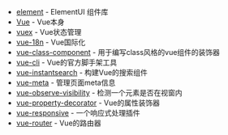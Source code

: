 
- [element](https://github.com/ElemeFE/element) - ElementUI 组件库
- [Vue](https://github.com/vuejs/vue) - Vue本身
- [vuex](https://github.com/vuejs/vuex) - Vue状态管理
- [vue-18n](https://github.com/kazupon/vue-i18n) - Vue国际化
- [vue-class-component](https://github.com/vuejs/vue-class-component) - 用于编写class风格的vue组件的装饰器
- [vue-cli](https://github.com/vuejs/vue-cli) - Vue的官方脚手架工具
- [vue-instantsearch](https://github.com/algolia/vue-instantsearch) - 构建Vue的搜索组件
- [vue-meta](https://github.com/nuxt/vue-meta) - 管理页面meta信息
- [vue-observe-visibility](https://github.com/Akryum/vue-observe-visibility) - 检测一个元素是否在视窗内
- [vue-property-decorator](https://github.com/kaorun343/vue-property-decorator) - Vue的属性装饰器
- [vue-responsive](https://github.com/reinerBa/Vue-Responsive) - 一个响应式处理插件
- [vue-router](https://github.com/vuejs/vue-router) - Vue的路由器
